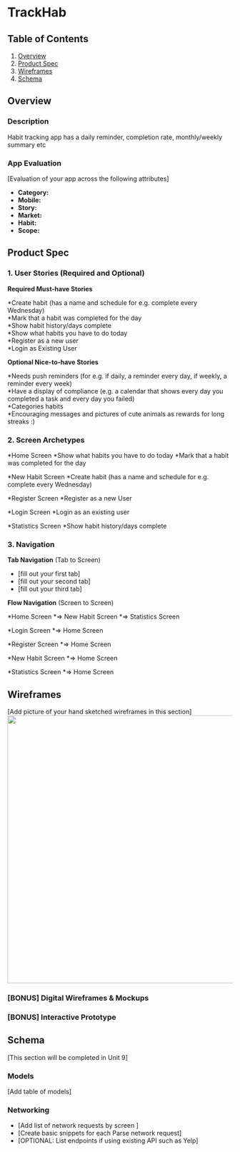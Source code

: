 # TrackHab

## Table of Contents
1. [Overview](#Overview)
2. [Product Spec](#Product-Spec)
3. [Wireframes](#Wireframes)
4. [Schema](#Schema)

## Overview
### Description
 Habit tracking app has a daily reminder, completion rate, monthly/weekly summary etc

### App Evaluation
[Evaluation of your app across the following attributes]
- **Category:**
- **Mobile:**
- **Story:**
- **Market:**
- **Habit:**
- **Scope:**

## Product Spec

### 1. User Stories (Required and Optional)

**Required Must-have Stories**

*Create habit (has a name and schedule for e.g. complete every Wednesday)  
*Mark that a habit was completed for the day  
*Show habit history/days complete  
*Show what habits you have to do today  
*Register as a new user  
*Login as Existing User  

**Optional Nice-to-have Stories**

*Needs push reminders (for e.g. if daily, a reminder every day, if weekly, a reminder every week)  
*Have a display of compliance (e.g. a calendar that shows every day you completed a task and every day you failed)  
*Categories habits  
*Encouraging messages and pictures of cute animals as rewards for long streaks :)  

### 2. Screen Archetypes

*Home Screen
   *Show what habits you have to do today
   *Mark that a habit was completed for the day

*New Habit Screen
   *Create habit (has a name and schedule for e.g. complete every Wednesday)

*Register Screen
   *Register as a new User

*Login Screen
   *Login as an existing user

*Statistics Screen
   *Show habit history/days complete

### 3. Navigation

**Tab Navigation** (Tab to Screen)

* [fill out your first tab]
* [fill out your second tab]
* [fill out your third tab]

**Flow Navigation** (Screen to Screen)

*Home Screen
   *=> New Habit Screen
   *=> Statistics Screen

*Login Screen
   *=> Home Screen

*Register Screen
   *=> Home Screen

*New Habit Screen
   *=> Home Screen

*Statistics Screen
   *=> Home Screen

## Wireframes
[Add picture of your hand sketched wireframes in this section]
<img src="YOUR_WIREFRAME_IMAGE_URL" width=600>

### [BONUS] Digital Wireframes & Mockups

### [BONUS] Interactive Prototype

## Schema 
[This section will be completed in Unit 9]
### Models
[Add table of models]
### Networking
- [Add list of network requests by screen ]
- [Create basic snippets for each Parse network request]
- [OPTIONAL: List endpoints if using existing API such as Yelp]

